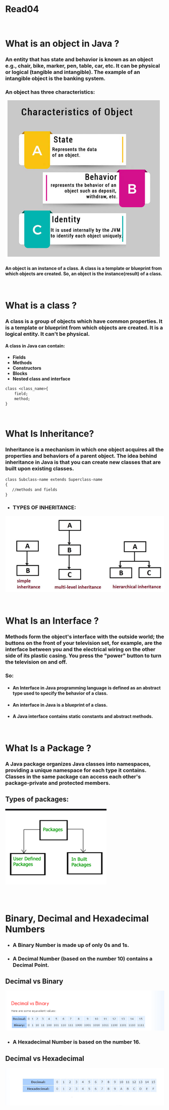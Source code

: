 <br>

# **Read04**
<br>

# **What is an object in Java ?**
### An entity that has state and behavior is known as an object e.g., chair, bike, marker, pen, table, car, etc. It can be physical or logical (tangible and intangible). The example of an intangible object is the banking system.

### An object has three characteristics:

![characteristics](./assets/read04.png)

#### **An object is an instance of a class. A class is a template or blueprint from which objects are created. So, an object is the instance(result) of a class.**

<br>

# **What is a class ?**
### A class is a group of objects which have common properties. It is a template or blueprint from which objects are created. It is a logical entity. It can't be physical.

#### A class in Java can contain:

+ **Fields**
+ **Methods**
+ **Constructors**
+ **Blocks**
+ **Nested class and interface**

```
class <class_name>{  
    field;  
    method;  
}  
```

<br>

# **What Is Inheritance?**
### Inheritance is a mechanism in which one object acquires all the properties and behaviors of a parent object. The idea behind inheritance in Java is that you can create new classes that are built upon existing classes.
```
class Subclass-name extends Superclass-name  
{  
   //methods and fields  
}  
```

+ ### **TYPES OF INHERITANCE:**
![INHERITANCE](./assets/Inhertence.png)


<br>

# **What Is an Interface ?**

### Methods form the object's interface with the outside world; the buttons on the front of your television set, for example, are the interface between you and the electrical wiring on the other side of its plastic casing. You press the "power" button to turn the television on and off.

### **So:**
+ #### An Interface in Java programming language is defined as an abstract type used to specify the behavior of a class.
+ #### An interface in Java is a blueprint of a class.
+ #### A Java interface contains static constants and abstract methods.


<br>

# **What Is a Package ?**
### A Java package organizes Java classes into namespaces, providing a unique namespace for each type it contains. Classes in the same package can access each other's package-private and protected members.

## **Types of packages:**
![](./assets/packages.png)

<br>
<br>

# **Binary, Decimal and Hexadecimal Numbers**

+ ### A Binary Number is made up of only 0s and 1s.
+ ### A Decimal Number (based on the number 10) contains a Decimal Point.

## **Decimal vs Binary**
![DvB](./assets/DVB.png)

+ ### A Hexadecimal Number is based on the number 16.

## **Decimal vs Hexadecimal**
![DvH](./assets/DVH.jpg)
